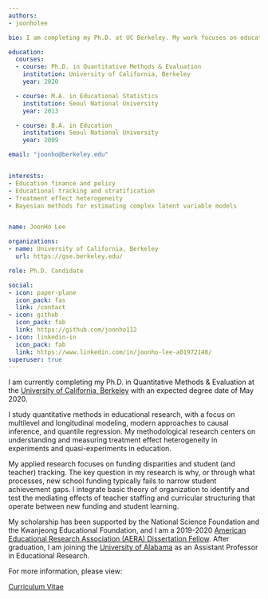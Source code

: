 ```yaml
---
authors:
- joonholee

bio: I am completing my Ph.D. at UC Berkeley. My work focuses on educational policy and quantitative methods

education:
  courses:
  - course: Ph.D. in Quantitative Methods & Evaluation
    institution: University of California, Berkeley
    year: 2020

  - course: M.A. in Educational Statistics
    institution: Seoul National University
    year: 2013

  - course: B.A. in Education
    institution: Seoul National University
    year: 2009

email: "joonho@berkeley.edu"


interests:
- Education finance and policy
- Educational tracking and stratification
- Treatment effect heterogeneity
- Bayesian methods for estimating complex latent variable models


name: JoonHo Lee

organizations:
- name: University of California, Berkeley
  url: https://gse.berkeley.edu/

role: Ph.D. Candidate

social:
- icon: paper-plane
  icon_pack: fas
  link: /contact
- icon: github
  icon_pack: fab
  link: https://github.com/joonho112
- icon: linkedin-in
  icon_pack: fab
  link: https://www.linkedin.com/in/joonho-lee-a01972148/
superuser: true
---
```


I am currently completing my Ph.D. in Quantitative Methods & Evaluation at the [University of California, Berkeley](https://gse.berkeley.edu/) with an expected degree date of May 2020. 

I study quantitative methods in educational research, with a focus on multilevel and longitudinal modeling, modern approaches to causal inference, and quantile regression. My methodological research centers on understanding and measuring treatment effect heterogeneity in experiments and quasi-experiments in education.

My applied research focuses on funding disparities and student (and teacher) tracking. The key question in my research is why, or through what processes, new school funding typically fails to narrow student achievement gaps. I integrate basic theory of organization to identify and test the mediating effects of teacher staffing and curricular structuring that operate between new funding and student learning. 

My scholarship has been supported by the National Science Foundation and the Kwanjeong Educational Foundation, and I am a 2019-2020 [American Educational Research Association (AERA) Dissertation Fellow](https://www.aera.net/Professional-Opportunities-Funding/AERA-Funding-Opportunities/Grants-Program/Dissertation-Grants). After graduation, I am joining the [University of Alabama](https://education.ua.edu/programs/ber/) as an Assistant Professor in Educational Research. 

For more information, please view: 

[Curriculum Vitae](/pdf/CV_JoonHo_Lee_Jan_2020.pdf)  
